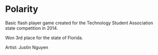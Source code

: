 # Polarity

Basic flash player game created for the Technology Student Association state competition in 2014.

Won 3rd place for the state of Florida.

Artist: Justin Nguyen
